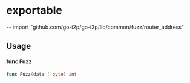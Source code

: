 # exportable
--
    import "github.com/go-i2p/go-i2p/lib/common/fuzz/router_address"


## Usage

#### func  Fuzz

```go
func Fuzz(data []byte) int
```
